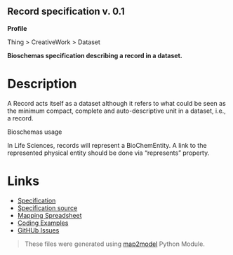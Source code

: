 ## Record specification v. 0.1 

**Profile** 

Thing > CreativeWork > Dataset

**Bioschemas specification describing a record in a dataset.** 

# Description 
A Record acts itself as a dataset although it refers to what could be seen as the minimum compact, complete and auto-descriptive unit in a dataset, i.e., a record.

Bioschemas usage

In Life Sciences, records will represent a BioChemEntity. A link to the represented physical entity should be done via “represents” property.  
# Links 
- [Specification](http://bioschemas.org/bsc_specs/Record/specification/)
- [Specification source](specification.html)
- [Mapping Spreadsheet](https://docs.google.com/spreadsheets/d/1RVMRrhdkNKVSKEubMuvX3xxZ3_ohpHggJpINAVLsMuI/edit?usp=drivesdk)
- [Coding Examples](https://github.com/BioSchemas/specifications/tree/master/Record/examples)
- [GitHUb Issues](https://github.com/BioSchemas/bioschemas/labels/type%3A%20Record)
> These files were generated using [map2model](https://github.com/BioSchemas/map2model) Python Module.